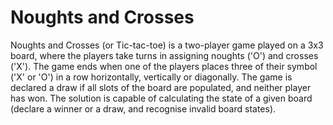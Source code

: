 # Noughts and Crosses
Noughts and Crosses (or Tic-tac-toe) is a two-player game played on a 3x3 board, where the players take turns in assigning noughts ('O') and crosses ('X'). The game ends when one of the players places three of their symbol ('X' or 'O') in a row horizontally, vertically or diagonally. The game is declared a draw if all slots of the board are populated, and neither player has won. The solution is capable of calculating the state of a given board (declare a winner or a draw, and recognise invalid board states).
